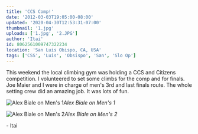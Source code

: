 ```yaml
---
title: 'CCS Comp!'
date: '2012-03-03T19:05:00-08:00'
updated: '2020-04-30T12:53:31-07:00'
thumbnail: '1.jpg'
uploads: ['1.jpg', '2.JPG']
author: 'Itai'
id: 8062561009747322234
location: 'San Luis Obispo, CA, USA'
tags: ['CSS', 'Luis', 'Obsispo', 'San', 'Slo Op']
---
```


This weekend the local climbing gym was holding a CCS and Citizens competition. I volunteered to set some climbs for the comp and for finals. Joe Maier and I were in charge of men's 3rd and last finals route. The whole setting crew did an amazing job. It was lots of fun.

![Alex Biale on Men's 1](uploads/1.jpg)*Alex Biale on Men's 1*

![Alex Biale on Men's 2](uploads/2.JPG)*Alex Biale on Men's 2*

\- Itai
